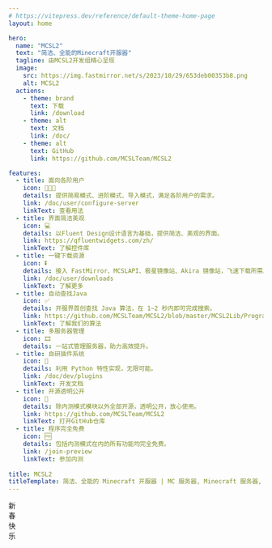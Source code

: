 ```yaml
---
# https://vitepress.dev/reference/default-theme-home-page
layout: home

hero:
  name: "MCSL2"
  text: "简洁、全能的Minecraft开服器"
  tagline: 由MCSL2开发组精心呈现
  image:
    src: https://img.fastmirror.net/s/2023/10/29/653deb00353b8.png
    alt: MCSL2
  actions:
    - theme: brand
      text: 下载
      link: /download
    - theme: alt
      text: 文档
      link: /doc/
    - theme: alt
      text: GitHub
      link: https://github.com/MCSLTeam/MCSL2

features:
  - title: 面向各阶用户
    icon: 👨🏻‍💻
    details: 提供简易模式、进阶模式、导入模式，满足各阶用户的需求。
    link: /doc/user/configure-server
    linkText: 查看用法
  - title: 界面简洁美观
    icon: 💻
    details: 以Fluent Design设计语言为基础，提供简洁、美观的界面。
    link: https://qfluentwidgets.com/zh/
    linkText: 了解控件库
  - title: 一键下载资源
    icon: ⏬
    details: 接入 FastMirror、MCSLAPI、极星镜像站、Akira 镜像站，飞速下载所需。
    link: /doc/user/downloads
    linkText: 了解更多
  - title: 自动查找Java
    icon: ✅
    details: 开服界首创查找 Java 算法，在 1~2 秒内即可完成搜索。
    link: https://github.com/MCSLTeam/MCSL2/blob/master/MCSL2Lib/ProgramControllers/javaDetector.py
    linkText: 了解我们的算法
  - title: 多服务器管理
    icon: 🎞️
    details: 一站式管理服务器，助力高效提升。
  - title: 自研插件系统
    icon: 🔧
    details: 利用 Python 特性实现，无限可能。
    link: /doc/dev/plugins
    linkText: 开发文档
  - title: 开源透明公开
    icon: 🚪
    details: 除内测模式模块以外全部开源，透明公开，放心使用。
    link: https://github.com/MCSLTeam/MCSL2
    linkText: 打开GitHub仓库
  - title: 程序完全免费
    icon: 🆓
    details: 包括内测模式在内的所有功能均完全免费。
    link: /join-preview
    linkText: 参加内测
    
title: MCSL2
titleTemplate: 简洁、全能的 Minecraft 开服器 | MC 服务器, Minecraft 服务器, 我的世界开服器, MC 开服软件
---
```


<!-- markdownlint-disable MD033 -->
<!-- 灯笼1 -->
<div class="deng-box">
    <div class="deng">
        <div class="xian"></div>
        <div class="deng-a">
            <div class="deng-b"><div class="deng-t">新</div></div>
        </div>
        <div class="shui shui-a"><div class="shui-c"></div><div class="shui-b"></div></div>
    </div>
</div>

<!-- 灯笼2 -->
<div class="deng-box1">
    <div class="deng">
        <div class="xian"></div>
        <div class="deng-a">
            <div class="deng-b"><div class="deng-t">春</div></div>
        </div>
        <div class="shui shui-a"><div class="shui-c"></div><div class="shui-b"></div></div>
    </div>
</div>

<!-- 灯笼3 -->
<div class="deng-box2">
    <div class="deng">
        <div class="xian"></div>
        <div class="deng-a">
            <div class="deng-b"><div class="deng-t">快</div></div>
        </div>
        <div class="shui shui-a"><div class="shui-c"></div><div class="shui-b"></div></div>
    </div>
</div>

<!-- 灯笼4 -->
<div class="deng-box3">
    <div class="deng">
        <div class="xian"></div>
        <div class="deng-a">
            <div class="deng-b"><div class="deng-t">乐</div></div>
        </div>
        <div class="shui shui-a"><div class="shui-c"></div><div class="shui-b"></div></div>
    </div>
</div>
